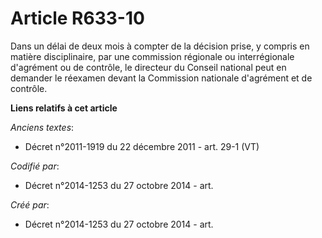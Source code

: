 # Article R633-10

Dans un délai de deux mois à compter de la décision prise, y compris en matière disciplinaire, par une commission régionale
ou interrégionale d'agrément ou de contrôle, le directeur du Conseil national peut en demander le réexamen devant la
Commission nationale d'agrément et de contrôle.

**Liens relatifs à cet article**

_Anciens textes_:

  - Décret n°2011-1919 du 22 décembre 2011 - art. 29-1 (VT)

_Codifié par_:

  - Décret n°2014-1253 du 27 octobre 2014 - art.

_Créé par_:

  - Décret n°2014-1253 du 27 octobre 2014 - art.
